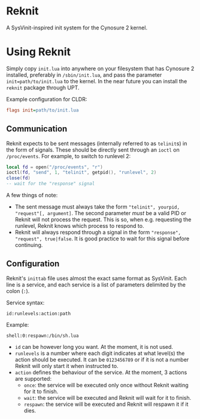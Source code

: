# Reknit
A SysVinit-inspired init system for the Cynosure 2 kernel.

# Using Reknit
Simply copy `init.lua` into anywhere on your filesystem that has Cynosure 2 installed, preferably in `/sbin/init.lua`, and pass the parameter `init=path/to/init.lua` to the kernel.  In the near future you can install the `reknit` package through UPT.

Example configuration for CLDR:
```cfg
flags init=path/to/init.lua
```

## Communication
Reknit expects to be sent messages (internally referred to as `telinit`s) in the form of signals.  These should be directly sent through an `ioctl` on `/proc/events`.  For example, to switch to runlevel 2:
```lua
local fd = open("/proc/events", "r")
ioctl(fd, "send", 1, "telinit", getpid(), "runlevel", 2)
close(fd)
-- wait for the "response" signal
```

A few things of note:
- The sent message must always take the form `"telinit", yourpid, "request"[, argument]`.  The second parameter *must* be a valid PID or Reknit will not process the request.  This is so, when e.g. requesting the runlevel, Reknit knows which process to respond to.
- Reknit will always respond through a signal in the form `"response", "request", true|false`.  It is good practice to wait for this signal before continuing.

## Configuration
Reknit's `inittab` file uses almost the exact same format as SysVinit. Each line is a service, and each service is a list of parameters delimited by the colon (`:`).

Service syntax:
```
id:runlevels:action:path
```

Example:
```
shell:0:respawn:/bin/sh.lua
```

- `id` can be however long you want. At the moment, it is not used.
- `runlevels` is a number where each digit indicates at what level(s) the action should be executed.  It can be `0123456789` or if it is not a number Reknit will only start it when instructed to.
- `action` defines the behaviour of the service. At the moment, 3 actions are supported:
  - `once`: the service will be executed only once without Reknit waiting for it to finish.
  - `wait`: the service will be executed and Reknit will wait for it to finish.
  - `respawn`: the service will be executed and Reknit will respawn it if it dies.

